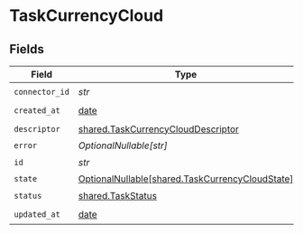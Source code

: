 # TaskCurrencyCloud


## Fields

| Field                                                                                            | Type                                                                                             | Required                                                                                         | Description                                                                                      |
| ------------------------------------------------------------------------------------------------ | ------------------------------------------------------------------------------------------------ | ------------------------------------------------------------------------------------------------ | ------------------------------------------------------------------------------------------------ |
| `connector_id`                                                                                   | *str*                                                                                            | :heavy_check_mark:                                                                               | N/A                                                                                              |
| `created_at`                                                                                     | [date](https://docs.python.org/3/library/datetime.html#date-objects)                             | :heavy_check_mark:                                                                               | N/A                                                                                              |
| `descriptor`                                                                                     | [shared.TaskCurrencyCloudDescriptor](../../models/shared/taskcurrencyclouddescriptor.md)         | :heavy_check_mark:                                                                               | N/A                                                                                              |
| `error`                                                                                          | *OptionalNullable[str]*                                                                          | :heavy_minus_sign:                                                                               | N/A                                                                                              |
| `id`                                                                                             | *str*                                                                                            | :heavy_check_mark:                                                                               | N/A                                                                                              |
| `state`                                                                                          | [OptionalNullable[shared.TaskCurrencyCloudState]](../../models/shared/taskcurrencycloudstate.md) | :heavy_minus_sign:                                                                               | N/A                                                                                              |
| `status`                                                                                         | [shared.TaskStatus](../../models/shared/taskstatus.md)                                           | :heavy_check_mark:                                                                               | N/A                                                                                              |
| `updated_at`                                                                                     | [date](https://docs.python.org/3/library/datetime.html#date-objects)                             | :heavy_check_mark:                                                                               | N/A                                                                                              |